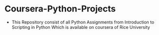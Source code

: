 # Coursera-Python-Projects
* This Repository consist of all Python Assignments from Introduction to Scripting in Python Which is available on coursera of Rice University
